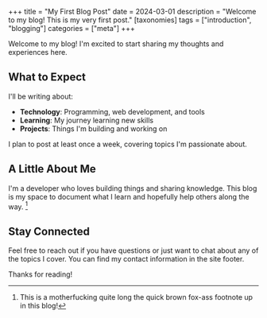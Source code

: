 +++
title = "My First Blog Post"
date = 2024-03-01
description = "Welcome to my blog! This is my very first post."
[taxonomies]
tags = ["introduction", "blogging"]
categories = ["meta"]
+++

Welcome to my blog! I'm excited to start sharing my thoughts and experiences here.

## What to Expect

I'll be writing about:

- **Technology**: Programming, web development, and tools
- **Learning**: My journey learning new skills
- **Projects**: Things I'm building and working on

I plan to post at least once a week, covering topics I'm passionate about.

## A Little About Me

I'm a developer who loves building things and sharing knowledge. This blog is my space to document what I learn and hopefully help others along the way. [^1]

## Stay Connected

Feel free to reach out if you have questions or just want to chat about any of the topics I cover. You can find my contact information in the site footer.

Thanks for reading!

[^1]: This is a motherfucking quite long the quick  brown fox-ass footnote up in this blog!
